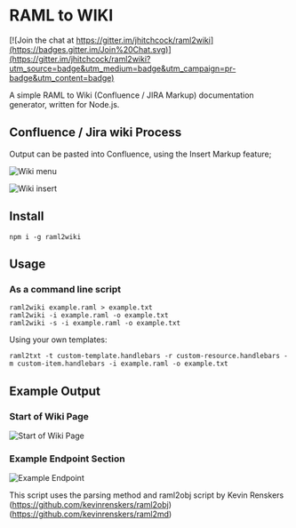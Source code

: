 # RAML to WIKI

[![Join the chat at https://gitter.im/jhitchcock/raml2wiki](https://badges.gitter.im/Join%20Chat.svg)](https://gitter.im/jhitchcock/raml2wiki?utm_source=badge&utm_medium=badge&utm_campaign=pr-badge&utm_content=badge)

A simple RAML to Wiki (Confluence / JIRA Markup) documentation generator, written for Node.js.

## Confluence / Jira wiki Process

Output can be pasted into Confluence, using the Insert Markup feature; 


![Wiki menu](https://raw.github.com/jhitchcock/raml2wiki/master/wikimenu.png)

![Wiki insert](https://raw.github.com/jhitchcock/raml2wiki/master/wikiinsert.png)


## Install
```
npm i -g raml2wiki
```


## Usage

### As a command line script

```
raml2wiki example.raml > example.txt
raml2wiki -i example.raml -o example.txt
raml2wiki -s -i example.raml -o example.txt
```

Using your own templates:

```
raml2txt -t custom-template.handlebars -r custom-resource.handlebars -m custom-item.handlebars -i example.raml -o example.txt
```

## Example Output

### Start of Wiki Page
![Start of Wiki Page](https://raw.github.com/jhitchcock/raml2wiki/master/wikiExample1.png)

### Example Endpoint Section
![Example Endpoint](https://raw.github.com/jhitchcock/raml2wiki/master/wikiExample2.png)


This script uses the parsing method and raml2obj script by Kevin Renskers 
(https://github.com/kevinrenskers/raml2obj)
(https://github.com/kevinrenskers/raml2md)

